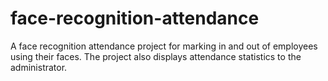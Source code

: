# face-recognition-attendance
A face recognition attendance project for marking in and out of employees using their faces. The project also displays attendance statistics to the administrator.
